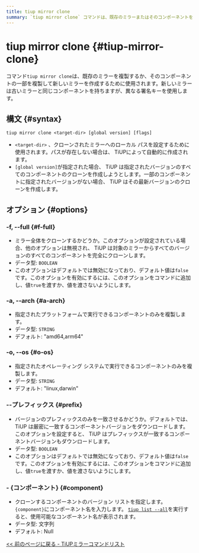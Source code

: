 ```yaml
---
title: tiup mirror clone
summary: `tiup mirror clone` コマンドは、既存のミラーまたはそのコンポーネントを複製して、異なる署名キーを持つ新しいミラーを作成するために使用されます。構文は `tiup mirror clone <target-dir> [global version] [flags]` です。オプションには、ミラー全体の複製、プラットフォームとオペレーティング システムの指定、プレフィックスによるコンポーネントバージョンの一致などがあります。
---
```


# tiup mirror clone {#tiup-mirror-clone}

コマンド`tiup mirror clone`は、既存のミラーを複製するか、そのコンポーネントの一部を複製して新しいミラーを作成するために使用されます。新しいミラーは古いミラーと同じコンポーネントを持ちますが、異なる署名キーを使用します。

## 構文 {#syntax}

```shell
tiup mirror clone <target-dir> [global version] [flags]
```

-   `<target-dir>` 、クローンされたミラーへのローカル パスを設定するために使用されます。パスが存在しない場合は、 TiUPによって自動的に作成されます。
-   `[global version]`が指定された場合、 TiUP は指定されたバージョンのすべてのコンポーネントのクローンを作成しようとします。一部のコンポーネントに指定されたバージョンがない場合、 TiUP はその最新バージョンのクローンを作成します。

## オプション {#options}

### -f, --full {#f-full}

-   ミラー全体をクローンするかどうか。このオプションが設定されている場合、他のオプションは無視され、 TiUP は対象のミラーからすべてのバージョンのすべてのコンポーネントを完全にクローンします。
-   データ型: `BOOLEAN`
-   このオプションはデフォルトでは無効になっており、デフォルト値は`false`です。このオプションを有効にするには、このオプションをコマンドに追加し、値`true`を渡すか、値を渡さないようにします。

### -a, --arch {#a-arch}

-   指定されたプラットフォームで実行できるコンポーネントのみを複製します。
-   データ型: `STRING`
-   デフォルト: &quot;amd64,arm64&quot;

### -o, --os {#o-os}

-   指定されたオペレーティング システムで実行できるコンポーネントのみを複製します。
-   データ型: `STRING`
-   デフォルト: &quot;linux,darwin&quot;

### --プレフィックス {#prefix}

-   バージョンのプレフィックスのみを一致させるかどうか。デフォルトでは、 TiUP は厳密に一致するコンポーネントバージョンをダウンロードします。このオプションを設定すると、 TiUP はプレフィックスが一致するコンポーネントバージョンもダウンロードします。
-   データ型: `BOOLEAN`
-   このオプションはデフォルトでは無効になっており、デフォルト値は`false`です。このオプションを有効にするには、このオプションをコマンドに追加し、値`true`を渡すか、値を渡さないようにします。

### - {コンポーネント} {#component}

-   クローンするコンポーネントのバージョン リストを指定します。 `{component}`にコンポーネント名を入力します。 [`tiup list --all`](/tiup/tiup-command-list.md)を実行すると、使用可能なコンポーネント名が表示されます。
-   データ型: 文字列
-   デフォルト: Null

[&lt;&lt; 前のページに戻る - TiUPミラーコマンドリスト](/tiup/tiup-command-mirror.md#command-list)
